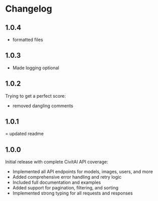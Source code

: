 # Changelog

## 1.0.4
- formatted files


## 1.0.3
- Made logging optional


## 1.0.2
Trying to get a perfect score:
- removed dangling comments

## 1.0.1
= updated readme

## 1.0.0

Initial release with complete CivitAI API coverage:

- Implemented all API endpoints for models, images, users, and more
- Added comprehensive error handling and retry logic
- Included full documentation and examples
- Added support for pagination, filtering, and sorting
- Implemented strong typing for all requests and responses
